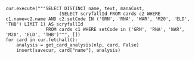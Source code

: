 

    cur.execute("""SELECT DISTINCT name, text, manaCost,
                        (SELECT scryfallId FROM cards c2 WHERE c1.name=c2.name AND c2.setCode IN ('GRN', 'RNA', 'WAR', 'M20', 'ELD', 'THB') LIMIT 1) AS scryfallId 
                   FROM cards c1 WHERE setCode in ('GRN', 'RNA', 'WAR', 'M20', 'ELD', 'THB')""", [])
    for card in cur.fetchall():
        analysis = get_card_analysis(nlp, card, False)
        insert(savecur, card["name"], analysis)
